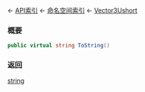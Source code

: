 ← [API索引](Api-Index) ← [命名空间索引](Namespace-Index) ← [Vector3Ushort](VRageMath.Vector3Ushort)

### 概要

```csharp
public virtual string ToString()
```

### 返回

[string](https://docs.microsoft.com/en-us/dotnet/api/System.String?view=netframework-4.6)

